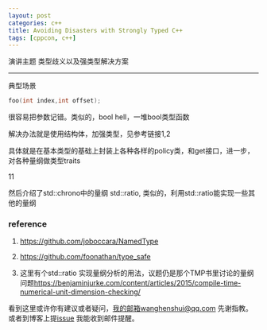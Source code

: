 ```yaml
---
layout: post
categories: c++
title: Avoiding Disasters with Strongly Typed C++
tags: [cppcon, c++]
---
```

  

演讲主题 类型歧义以及强类型解决方案

---

典型场景

 ```c++
foo(int index,int offset);
 ```

很容易把参数记错。类似的，bool hell，一堆bool类型函数

解决办法就是使用结构体，加强类型，见参考链接1,2

具体就是在基本类型的基础上封装上各种各样的policy类，和get接口，进一步，对各种量纲做类型traits

11

然后介绍了std::chrono中的量纲 std::ratio, 类似的，利用std::ratio能实现一些其他的量纲

### reference

1. https://github.com/joboccara/NamedType

2. <https://github.com/foonathan/type_safe>

3. 这里有个std::ratio 实现量纲分析的用法，议题仍是那个TMP书里讨论的量纲问题<https://benjaminjurke.com/content/articles/2015/compile-time-numerical-unit-dimension-checking/>

   

看到这里或许你有建议或者疑问，我的邮箱wanghenshui@qq.com 先谢指教。或者到博客上提[issue](https://github.com/wanghenshui/wanghenshui.github.io/issues/new) 我能收到邮件提醒。


